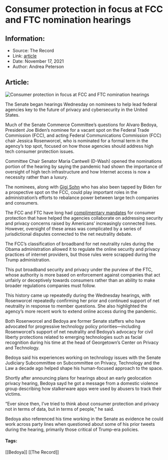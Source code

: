 # Consumer protection in focus at FCC and FTC nomination hearings
### 

## Information:
+ Source: The Record
+ Link: [article](https://therecord.media/consumer-protection-in-focus-at-fcc-and-ftc-nomination-hearings/)
+ Date: November 17, 2021
+ Author: Andrea Peterson


## Article:
![Consumer protection in focus at FCC and FTC nomination hearings](https://therecord.media/wp-content/uploads/2021/03/yael-clusman-qQQP4wLiSfU-unsplash-1-scaled-e1625499642946.jpg)

The Senate began hearings Wednesday on nominees to help lead federal agencies key to the future of privacy and cybersecurity in the United States. 


Much of the Senate Commerce Committee’s questions for Alvaro Bedoya, President Joe Biden’s nominee for a vacant spot on the Federal Trade Commission (FCC), and acting Federal Communications Commission (FCC) chair Jessica Rosenworcel, who is nominated for a formal term in the agency’s top spot, focused on how those agencies should address high tech consumer protection issues.


Committee Chair Senator Maria Cantwell (D-Wash) opened the nominations portion of the hearing by saying the pandemic had shown the importance of oversight of high tech infrastructure and how Internet access is now a necessity rather than a luxury.  
  
The nominees, along with [Gigi Sohn](https://www.npr.org/2021/10/26/1049301069/biden-fcc-nominations-rosenworcel-sohn) who has also been tapped by Biden for a prospective spot on the FCC, could play important roles in the administration’s efforts to rebalance power between large tech companies and consumers. 


The FCC and FTC have long had [complimentary mandates](https://www.ftc.gov/news-events/press-releases/2017/12/ftc-fcc-outline-agreement-coordinate-online-consumer-protection) for consumer protection that have helped the agencies collaborate on addressing security and privacy concerns raised by Americans’ increasingly connected lives. However, oversight of these areas was complicated by a series of jurisdictional disputes connected to the net neutrality debate. 


The FCC’s classification of broadband for net neutrality rules during the Obama administration allowed it to regulate the online security and privacy practices of internet providers, but those rules were scrapped during the Trump administration.


This put broadband security and privacy under the purview of the FTC, whose authority is more based on enforcement against companies that act unfairly or deceptively towards consumers rather than an ability to make broader regulations companies must follow. 


This history came up repeatedly during the Wednesday hearings, with Rosenworcel repeatedly confirming her prior and continued support of net neutrality in response to member questions. She also highlighted the agency’s more recent work to extend online access during the pandemic.


Both Rosenworcel and Bedoya are former Senate staffers who have advocated for progressive technology policy priorities—including Rosenworcel’s support of net neutrality and Bedoya’s advocacy for civil liberty protections related to emerging technologies such as facial recognition during his time at the head of Georgetown’s Center on Privacy and Technology. 


Bedoya said his experiences working on technology issues with the Senate Judiciary Subcommittee on Subcommittee on Privacy, Technology and the Law a decade ago helped shape his human-focused approach to the space. 


Shortly after announcing plans for hearings about an early geolocation privacy hearing, Bedoya sayd he got a message from a domestic violence group describing how stalkerware apps were used by abusers to track their victims. 


“Ever since then, I’ve tried to think about consumer protection and privacy not in terms of data, but in terms of people,” he said. 


Bedoya also referenced his time working in the Senate as evidence he could work across party lines when questioned about some of his prior tweets during the hearing, primarily those critical of Trump-era policies.





#### Tags:
[[Bedoya]] [[The Record]]
